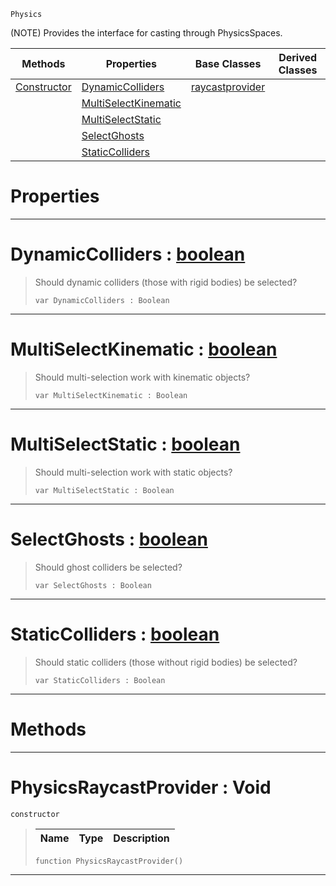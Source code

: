  `Physics`

(NOTE) Provides the interface for casting through PhysicsSpaces.

|Methods|Properties|Base Classes|Derived Classes|
|---|---|---|---|
|[ Constructor](https://github.com/zeroengineteam/ZeroDocs/blob/master/code_reference/class_reference/physicsraycastprovider.markdown#physicsraycastprovider-v)|[ DynamicColliders](https://github.com/zeroengineteam/ZeroDocs/blob/master/code_reference/class_reference/physicsraycastprovider.markdown#dynamiccolliders-zero-en)|[raycastprovider](https://github.com/zeroengineteam/ZeroDocs/blob/master/code_reference/class_reference/raycastprovider.markdown)| |
| |[ MultiSelectKinematic](https://github.com/zeroengineteam/ZeroDocs/blob/master/code_reference/class_reference/physicsraycastprovider.markdown#multiselectkinematic-zer)| | |
| |[ MultiSelectStatic](https://github.com/zeroengineteam/ZeroDocs/blob/master/code_reference/class_reference/physicsraycastprovider.markdown#multiselectstatic-zero-e)| | |
| |[ SelectGhosts](https://github.com/zeroengineteam/ZeroDocs/blob/master/code_reference/class_reference/physicsraycastprovider.markdown#selectghosts-zero-engine)| | |
| |[ StaticColliders](https://github.com/zeroengineteam/ZeroDocs/blob/master/code_reference/class_reference/physicsraycastprovider.markdown#staticcolliders-zero-eng)| | |


 #  Properties


---  
 #  DynamicColliders : [boolean](https://github.com/zeroengineteam/ZeroDocs/blob/master/code_reference/zilch_base_types/boolean.markdown)

> Should dynamic colliders (those with rigid bodies) be selected?
> ``` lang=cpp, name=Zilch
> var DynamicColliders : Boolean


---  
 #  MultiSelectKinematic : [boolean](https://github.com/zeroengineteam/ZeroDocs/blob/master/code_reference/zilch_base_types/boolean.markdown)

> Should multi-selection work with kinematic objects?
> ``` lang=cpp, name=Zilch
> var MultiSelectKinematic : Boolean


---  
 #  MultiSelectStatic : [boolean](https://github.com/zeroengineteam/ZeroDocs/blob/master/code_reference/zilch_base_types/boolean.markdown)

> Should multi-selection work with static objects?
> ``` lang=cpp, name=Zilch
> var MultiSelectStatic : Boolean


---  
 #  SelectGhosts : [boolean](https://github.com/zeroengineteam/ZeroDocs/blob/master/code_reference/zilch_base_types/boolean.markdown)

> Should ghost colliders be selected?
> ``` lang=cpp, name=Zilch
> var SelectGhosts : Boolean


---  
 #  StaticColliders : [boolean](https://github.com/zeroengineteam/ZeroDocs/blob/master/code_reference/zilch_base_types/boolean.markdown)

> Should static colliders (those without rigid bodies) be selected?
> ``` lang=cpp, name=Zilch
> var StaticColliders : Boolean


---  
 #  Methods


---  
 #  PhysicsRaycastProvider : Void

 `constructor`

> 
> |Name|Type|Description|
> |---|---|---|
> ``` lang=cpp, name=Zilch
> function PhysicsRaycastProvider()
> ``` 


---  
 

 